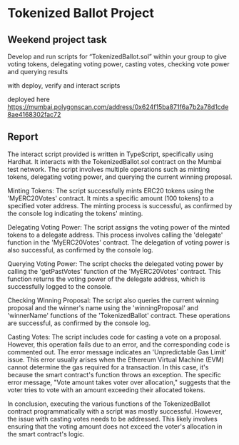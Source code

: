 # Tokenized Ballot Project

## Weekend project task
Develop and run scripts for “TokenizedBallot.sol” within your group to give voting tokens, delegating voting power, casting votes, checking vote power and querying results

with deploy, verify and interact scripts

deployed here https://mumbai.polygonscan.com/address/0x624f15ba871f6a7b2a78d1cde8ae4168302fac72

## Report

The interact script provided is written in TypeScript, specifically using Hardhat. It interacts with the TokenizedBallot.sol contract on the Mumbai test network. The script involves multiple operations such as minting tokens, delegating voting power, and querying the current winning proposal.

Minting Tokens: The script successfully mints ERC20 tokens using the 'MyERC20Votes' contract. It mints a specific amount (100 tokens) to a specified voter address. The minting process is successful, as confirmed by the console log indicating the tokens' minting.

Delegating Voting Power: The script assigns the voting power of the minted tokens to a delegate address. This process involves calling the 'delegate' function in the 'MyERC20Votes' contract. The delegation of voting power is also successful, as confirmed by the console log.

Querying Voting Power: The script checks the delegated voting power by calling the 'getPastVotes' function of the 'MyERC20Votes' contract. This function returns the voting power of the delegate address, which is successfully logged to the console.

Checking Winning Proposal: The script also queries the current winning proposal and the winner's name using the 'winningProposal' and 'winnerName' functions of the 'TokenizedBallot' contract. These operations are successful, as confirmed by the console log.

Casting Votes: The script includes code for casting a vote on a proposal. However, this operation fails due to an error, and the corresponding code is commented out. The error message indicates an 'Unpredictable Gas Limit' issue. This error usually arises when the Ethereum Virtual Machine (EVM) cannot determine the gas required for a transaction. In this case, it's because the smart contract's function throws an exception. The specific error message, "Vote amount takes voter over allocation," suggests that the voter tries to vote with an amount exceeding their allocated tokens.

In conclusion, executing the various functions of the TokenizedBallot contract programmatically with a script was mostly successful. However, the issue with casting votes needs to be addressed. This likely involves ensuring that the voting amount does not exceed the voter's allocation in the smart contract's logic.
